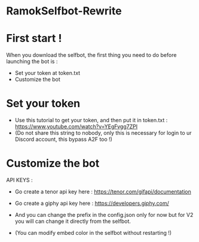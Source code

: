# RamokSelfbot-Rewrite


# First start !
When you download the selfbot, the first thing you need to do before launching the bot is : 

- Set your token at token.txt
- Customize the bot

 # Set your token 
   
   - Use this tutorial to get your token, and then put it in token.txt : https://www.youtube.com/watch?v=YEgFvgg7ZPI
   - (Do not share this string to nobody, only this is necessary for login to ur Discord account, this bypass A2F too !)
 # Customize the bot
   
   API KEYS : 
   - Go create a tenor api key here : https://tenor.com/gifapi/documentation
   - Go create a giphy api key here : https://developers.giphy.com/

   - And you can change the prefix in the config.json only for now but for V2 you will can change it directly from the selfbot.

   - (You can modify embed color in the selfbot without restarting !)

